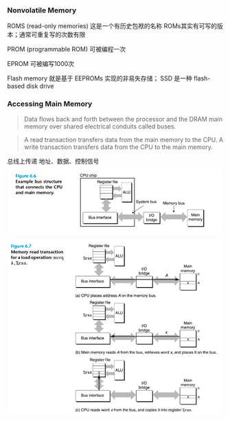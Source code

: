 ### Nonvolatile Memory

ROMS (read-only memories) 这是一个有历史包袱的名称 ROMs其实有可写的版本；通常可重复写的次数有限

PROM (programmable ROM) 可被编程一次

EPROM 可被编写1000次

Flash memory 就是基于 EEPROMs 实现的非易失存储； SSD 是一种 flash-based disk drive

### Accessing Main Memory
> Data flows back and forth between the processor and the DRAM main memory over shared electrical conduits called buses.

> A read transaction transfers data from the main memory to the CPU. A write transaction transfers data from the CPU to the main memory.

总线上传递 地址、数据、控制信号

![](2023-03-21-11-01-55.png)

![](2023-03-21-11-04-56.png)

